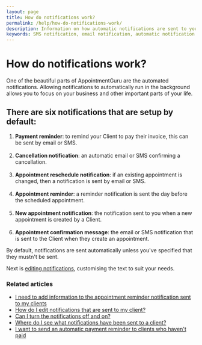```yaml
---
layout: page
title: How do notifications work?
permalink: /help/how-do-notifications-work/
description: Information on how automatic notifications are sent to you and your clients
keywords: SMS notification, email notification, automatic notification
---
```


# How do notifications work?

One of the beautiful parts of AppointmentGuru are the automated notifications. Allowing notifications to automatically run in the background allows you to focus on your business and other important parts of your life.

## There are six notifications that are setup by default:

1. **Payment reminder**: to remind your Client to pay their invoice, this can be sent by email or SMS.
<br /><br />
2. **Cancellation notification**: an automatic email or SMS confirming a cancellation.
<br /><br />
3. **Appointment reschedule notification**: if an existing appointment is changed, then a notification is sent by email or SMS.
<br /><br />
4. **Appointment reminder**: a reminder notification is sent the day before the scheduled appointment.
<br /><br />
5. **New appointment notification**: the notification sent to you when a new appointment is created by a Client.
<br /><br />
6. **Appointment confirmation message**: the email or SMS notification that is sent to the Client when they create an appointment.

By default, notifications are sent automatically unless you've specified that they mustn't be sent.

Next is [editing notifications](/help/edit-notifications), customising the text to suit your needs.

### Related articles

* [I need to add information to the appointment reminder notification sent to my clients](/help/edit-notifications)
* [How do I edit notifications that are sent to my client?](/help/edit-notifications)
* [Can I turn the notifications off and on?](/help/turning-notifications-off-and-on)
* [Where do I see what notifications have been sent to a client?](/help/notification-log)
* [I want to send an automatic payment reminder to clients who haven't paid](/help/automatic-payment-reminder)
